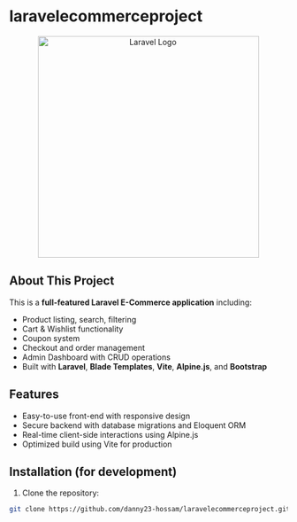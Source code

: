 # laravelecommerceproject

<p align="center">
  <a href="https://laravel.com" target="_blank">
    <img src="https://raw.githubusercontent.com/laravel/art/master/logo-lockup/5%20SVG/2%20CMYK/1%20Full%20Color/laravel-logolockup-cmyk-red.svg" width="400" alt="Laravel Logo">
  </a>
</p>


## About This Project

This is a **full-featured Laravel E-Commerce application** including:

- Product listing, search, filtering
- Cart & Wishlist functionality
- Coupon system
- Checkout and order management
- Admin Dashboard with CRUD operations
- Built with **Laravel**, **Blade Templates**, **Vite**, **Alpine.js**, and **Bootstrap**

## Features

- Easy-to-use front-end with responsive design
- Secure backend with database migrations and Eloquent ORM
- Real-time client-side interactions using Alpine.js
- Optimized build using Vite for production

## Installation (for development)

1. Clone the repository:  
```bash
git clone https://github.com/danny23-hossam/laravelecommerceproject.git
